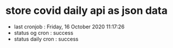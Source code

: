 # store covid daily api as json data

- last cronjob : Friday, 16 October 2020 11:17:26
- status og cron : success
- status daily cron : success
      
      